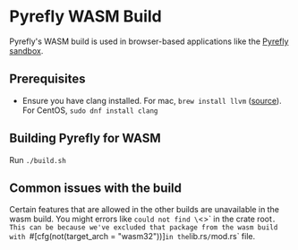 # Pyrefly WASM Build

Pyrefly's WASM build is used in browser-based applications like the
[Pyrefly sandbox](https://pyrefly.org/try/).

## Prerequisites

- Ensure you have clang installed. For mac, `brew install llvm`
  ([source](https://github.com/briansmith/ring/issues/1824)). For CentOS,
  `sudo dnf install clang`

## Building Pyrefly for WASM

Run `./build.sh`

## Common issues with the build

Certain features that are allowed in the other builds are unavailable in the
wasm build. You might errors like `could not find \`<>\` in the crate
root`. This can be because we've excluded that package from the wasm build with `#[cfg(not(target_arch
= "wasm32"))]`in the`lib.rs`/`mod.rs` file.
